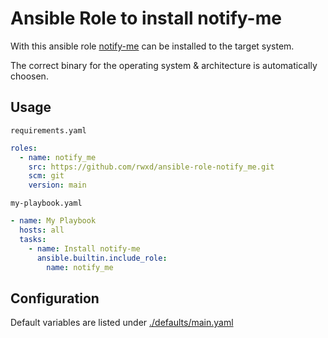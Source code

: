 # Ansible Role to install notify-me

With this ansible role [notify-me](https://github.com/rwxd/notify-me/) can be installed to the target system.

The correct binary for the operating system & architecture is automatically choosen.

## Usage

`requirements.yaml`

```yaml
roles:
  - name: notify_me
    src: https://github.com/rwxd/ansible-role-notify_me.git
    scm: git
    version: main
```

`my-playbook.yaml`

```yaml
- name: My Playbook
  hosts: all
  tasks:
    - name: Install notify-me
      ansible.builtin.include_role:
        name: notify_me
```

## Configuration

Default variables are listed under [./defaults/main.yaml](./defaults/main.yaml)
